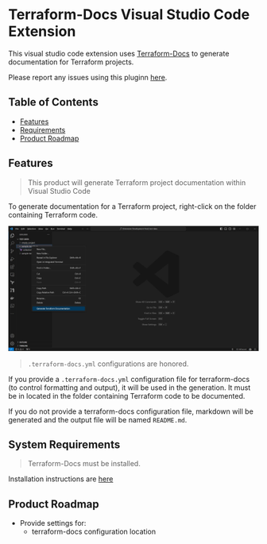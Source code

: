 # Terraform-Docs Visual Studio Code Extension

This visual studio code extension uses [Terraform-Docs](https://github.com/terraform-docs/terraform-docs) to generate documentation for Terraform projects.

Please report any issues using this pluginn [here](https://github.com/Derek-Ashmore/terraform-docs-vscode/issues).

## Table of Contents
<!-- TOC depthFrom:2 depthTo:2 updateOnSave:false -->

- [Features](#features)
- [Requirements](#requirements)
- [Product Roadmap](#product-roadmap)

## Features

> This product will generate Terraform project documentation within Visual Studio Code

To generate documentation for a Terraform project, right-click on the folder containing Terraform code.

![Right-Click Demo](docs/images/right-click-demo.jpg)

> ```.terraform-docs.yml``` configurations are honored.

If you provide a ```.terraform-docs.yml``` configuration file for terraform-docs (to control formatting and output), it will be used in the generation. It must be in located in the folder containing Terraform code to be documented.

If you do not provide a terraform-docs configuration file, markdown will be generated and the output file will be named ```README.md```.

## System Requirements

> Terraform-Docs must be installed.

Installation instructions are [here](https://github.com/terraform-docs/terraform-docs#installation)

## Product Roadmap

* Provide settings for:
    * terraform-docs configuration location